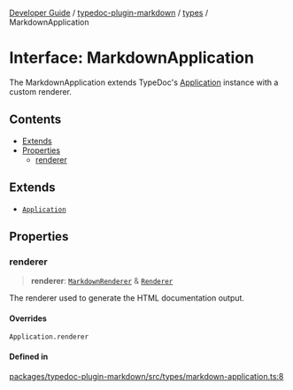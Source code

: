 [Developer Guide](../../../README.md) / [typedoc-plugin-markdown](../../README.md) / [types](../README.md) / MarkdownApplication

# Interface: MarkdownApplication

The MarkdownApplication extends TypeDoc's [Application](https://typedoc.org/api/classes/Application.html) instance with a custom renderer.

## Contents

* [Extends](#extends)
* [Properties](#properties)
  * [renderer](#renderer)

## Extends

* [`Application`](https://typedoc.org/api/classes/Application.html)

## Properties

### renderer

> **renderer**: [`MarkdownRenderer`](MarkdownRenderer.md) & [`Renderer`](https://typedoc.org/api/classes/Renderer.html)

The renderer used to generate the HTML documentation output.

#### Overrides

`Application.renderer`

#### Defined in

[packages/typedoc-plugin-markdown/src/types/markdown-application.ts:8](https://github.com/typedoc2md/typedoc-plugin-markdown/blob/main/packages/typedoc-plugin-markdown/src/types/markdown-application.ts#L8)
